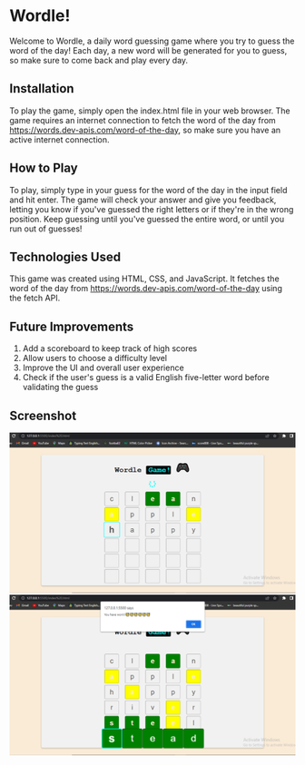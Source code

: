 # Wordle!
Welcome to Wordle, a daily word guessing game where you try to guess the word of the day! Each day, a new word will be generated for you to guess, so make sure to come back and play every day.

## Installation
To play the game, simply open the index.html file in your web browser. The game requires an internet connection to fetch the word of the day from https://words.dev-apis.com/word-of-the-day, so make sure you have an active internet connection.

## How to Play
To play, simply type in your guess for the word of the day in the input field and hit enter. The game will check your answer and give you feedback, letting you know if you've guessed the right letters or if they're in the wrong position. Keep guessing until you've guessed the entire word, or until you run out of guesses!

## Technologies Used
This game was created using HTML, CSS, and JavaScript. It fetches the word of the day from https://words.dev-apis.com/word-of-the-day using the fetch API.

## Future Improvements
1. Add a scoreboard to keep track of high scores
2. Allow users to choose a difficulty level
3. Improve the UI and overall user experience
4. Check if the user's guess is a valid English five-letter word before validating the guess

## Screenshot
![screenshot](https://github.com/DevitoDbug/Wordle-Game/blob/master/screenshots/image1.0.jpg?raw=true)
![screenshot](https://github.com/DevitoDbug/Wordle-Game/blob/master/screenshots/image1.2.jpg?raw=true)

